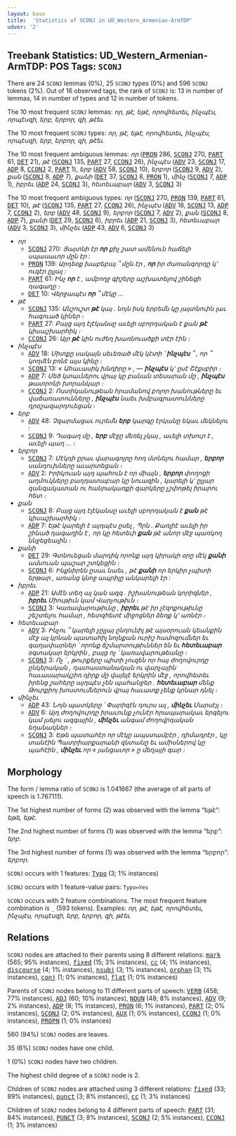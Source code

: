 ```yaml
---
layout: base
title:  'Statistics of SCONJ in UD_Western_Armenian-ArmTDP'
udver: '2'
---
```


## Treebank Statistics: UD_Western_Armenian-ArmTDP: POS Tags: `SCONJ`

There are 24 `SCONJ` lemmas (0%), 25 `SCONJ` types (0%) and 596 `SCONJ` tokens (2%).
Out of 16 observed tags, the rank of `SCONJ` is: 13 in number of lemmas, 14 in number of types and 12 in number of tokens.

The 10 most frequent `SCONJ` lemmas: <em>որ, թէ, եթէ, որովհետեւ, ինչպէս, որպէսզի, երբ, երբոր, զի, թէեւ</em>

The 10 most frequent `SCONJ` types:  <em>որ, թէ, եթէ, որովհետեւ, ինչպէս, որպէսզի, երբ, երբոր, զի, թէեւ</em>

The 10 most frequent ambiguous lemmas: <em>որ</em> (<tt><a href="hyw_armtdp-pos-PRON.html">PRON</a></tt> 286, <tt><a href="hyw_armtdp-pos-SCONJ.html">SCONJ</a></tt> 270, <tt><a href="hyw_armtdp-pos-PART.html">PART</a></tt> 61, <tt><a href="hyw_armtdp-pos-DET.html">DET</a></tt> 21), <em>թէ</em> (<tt><a href="hyw_armtdp-pos-SCONJ.html">SCONJ</a></tt> 135, <tt><a href="hyw_armtdp-pos-PART.html">PART</a></tt> 27, <tt><a href="hyw_armtdp-pos-CCONJ.html">CCONJ</a></tt> 26), <em>ինչպէս</em> (<tt><a href="hyw_armtdp-pos-ADV.html">ADV</a></tt> 23, <tt><a href="hyw_armtdp-pos-SCONJ.html">SCONJ</a></tt> 17, <tt><a href="hyw_armtdp-pos-ADP.html">ADP</a></tt> 8, <tt><a href="hyw_armtdp-pos-CCONJ.html">CCONJ</a></tt> 2, <tt><a href="hyw_armtdp-pos-PART.html">PART</a></tt> 1), <em>երբ</em> (<tt><a href="hyw_armtdp-pos-ADV.html">ADV</a></tt> 58, <tt><a href="hyw_armtdp-pos-SCONJ.html">SCONJ</a></tt> 10), <em>երբոր</em> (<tt><a href="hyw_armtdp-pos-SCONJ.html">SCONJ</a></tt> 9, <tt><a href="hyw_armtdp-pos-ADV.html">ADV</a></tt> 2), <em>քան</em> (<tt><a href="hyw_armtdp-pos-SCONJ.html">SCONJ</a></tt> 8, <tt><a href="hyw_armtdp-pos-ADP.html">ADP</a></tt> 7), <em>քանի</em> (<tt><a href="hyw_armtdp-pos-DET.html">DET</a></tt> 37, <tt><a href="hyw_armtdp-pos-SCONJ.html">SCONJ</a></tt> 8, <tt><a href="hyw_armtdp-pos-PRON.html">PRON</a></tt> 1), <em>մինչ</em> (<tt><a href="hyw_armtdp-pos-SCONJ.html">SCONJ</a></tt> 7, <tt><a href="hyw_armtdp-pos-ADP.html">ADP</a></tt> 1), <em>իբրեւ</em> (<tt><a href="hyw_armtdp-pos-ADP.html">ADP</a></tt> 24, <tt><a href="hyw_armtdp-pos-SCONJ.html">SCONJ</a></tt> 3), <em>հետեւաբար</em> (<tt><a href="hyw_armtdp-pos-ADV.html">ADV</a></tt> 3, <tt><a href="hyw_armtdp-pos-SCONJ.html">SCONJ</a></tt> 3)

The 10 most frequent ambiguous types:  <em>որ</em> (<tt><a href="hyw_armtdp-pos-SCONJ.html">SCONJ</a></tt> 270, <tt><a href="hyw_armtdp-pos-PRON.html">PRON</a></tt> 139, <tt><a href="hyw_armtdp-pos-PART.html">PART</a></tt> 61, <tt><a href="hyw_armtdp-pos-DET.html">DET</a></tt> 10), <em>թէ</em> (<tt><a href="hyw_armtdp-pos-SCONJ.html">SCONJ</a></tt> 135, <tt><a href="hyw_armtdp-pos-PART.html">PART</a></tt> 27, <tt><a href="hyw_armtdp-pos-CCONJ.html">CCONJ</a></tt> 26), <em>ինչպէս</em> (<tt><a href="hyw_armtdp-pos-ADV.html">ADV</a></tt> 18, <tt><a href="hyw_armtdp-pos-SCONJ.html">SCONJ</a></tt> 13, <tt><a href="hyw_armtdp-pos-ADP.html">ADP</a></tt> 7, <tt><a href="hyw_armtdp-pos-CCONJ.html">CCONJ</a></tt> 2), <em>երբ</em> (<tt><a href="hyw_armtdp-pos-ADV.html">ADV</a></tt> 48, <tt><a href="hyw_armtdp-pos-SCONJ.html">SCONJ</a></tt> 9), <em>երբոր</em> (<tt><a href="hyw_armtdp-pos-SCONJ.html">SCONJ</a></tt> 7, <tt><a href="hyw_armtdp-pos-ADV.html">ADV</a></tt> 2), <em>քան</em> (<tt><a href="hyw_armtdp-pos-SCONJ.html">SCONJ</a></tt> 8, <tt><a href="hyw_armtdp-pos-ADP.html">ADP</a></tt> 7), <em>քանի</em> (<tt><a href="hyw_armtdp-pos-DET.html">DET</a></tt> 29, <tt><a href="hyw_armtdp-pos-SCONJ.html">SCONJ</a></tt> 6), <em>իբրեւ</em> (<tt><a href="hyw_armtdp-pos-ADP.html">ADP</a></tt> 21, <tt><a href="hyw_armtdp-pos-SCONJ.html">SCONJ</a></tt> 3), <em>հետեւաբար</em> (<tt><a href="hyw_armtdp-pos-ADV.html">ADV</a></tt> 3, <tt><a href="hyw_armtdp-pos-SCONJ.html">SCONJ</a></tt> 3), <em>մինչեւ</em> (<tt><a href="hyw_armtdp-pos-ADP.html">ADP</a></tt> 43, <tt><a href="hyw_armtdp-pos-ADV.html">ADV</a></tt> 6, <tt><a href="hyw_armtdp-pos-SCONJ.html">SCONJ</a></tt> 3)


* <em>որ</em>
  * <tt><a href="hyw_armtdp-pos-SCONJ.html">SCONJ</a></tt> 270: <em>Յայտնի էր <b>որ</b> քիչ շատ ամենուն հաճելի սպասաւոր մըն էր :</em>
  * <tt><a href="hyw_armtdp-pos-PRON.html">PRON</a></tt> 139: <em>Արդեօք խաբեբայ ՞ մըն էր , <b>որ</b> իր ժառանգորդը կ՚ ուզէր ըլլալ :</em>
  * <tt><a href="hyw_armtdp-pos-PART.html">PART</a></tt> 61: <em>Ինչ <b>որ</b> է , ամբողջ գիշերը աշխատելով շինեցի դագաղը ։</em>
  * <tt><a href="hyw_armtdp-pos-DET.html">DET</a></tt> 10: <em>Վերջապէս <b>որ</b> ՞ մէկը ...</em>
* <em>թէ</em>
  * <tt><a href="hyw_armtdp-pos-SCONJ.html">SCONJ</a></tt> 135: <em>Անշուշտ <b>թէ</b> կայ . նոյն իսկ երբեմն կը յայտնուին լաւ հագուած կիներ ։</em>
  * <tt><a href="hyw_armtdp-pos-PART.html">PART</a></tt> 27: <em>Բայց այդ էլէկանսը աւելի սբորդական է քան <b>թէ</b> կիսաշխարհիկ ։</em>
  * <tt><a href="hyw_armtdp-pos-CCONJ.html">CCONJ</a></tt> 26: <em>Այր <b>թէ</b> կին ուժեղ խառնուածքի տէր էին ։</em>
* <em>ինչպէս</em>
  * <tt><a href="hyw_armtdp-pos-ADV.html">ADV</a></tt> 18: <em>Միտքը սակայն սեւեռած մէկ կէտի ՝ <b>ինչպէս</b> ՞ , որ ՞ կողմէն բռնէ այս կինը ։</em>
  * <tt><a href="hyw_armtdp-pos-SCONJ.html">SCONJ</a></tt> 13: <em>« Ահաւասիկ խնդիրը » , — <b>ինչպէս</b> կ՚ ըսէ Շէքսբիր ։</em>
  * <tt><a href="hyw_armtdp-pos-ADP.html">ADP</a></tt> 7: <em>Մեծ կտաւներու վրայ կը բանան տեսարան մը , <b>ինչպէս</b> թատրոնի խորանկար ։</em>
  * <tt><a href="hyw_armtdp-pos-CCONJ.html">CCONJ</a></tt> 2: <em>Ոստիկանութեան հրամանով բոլոր խանութները եւ վաճառատունները , <b>ինչպէս</b> նաեւ խմբագրատունները դրօշազարդուեցան ։</em>
* <em>երբ</em>
  * <tt><a href="hyw_armtdp-pos-ADV.html">ADV</a></tt> 48: <em>Չզարմացաւ ուրեմն <b>երբ</b> կարգը էրկանը եկաւ մեկնելու :</em>
  * <tt><a href="hyw_armtdp-pos-SCONJ.html">SCONJ</a></tt> 9: <em>Դագաղ մը , <b>երբ</b> մէջը մեռել չկայ , աւելի տխուր է , աւելի պաղ … ։</em>
* <em>երբոր</em>
  * <tt><a href="hyw_armtdp-pos-SCONJ.html">SCONJ</a></tt> 7: <em>Մէկդի ըրաւ վարագոյրը հոդ մտնելու համար , <b>երբոր</b> սանդուխները աւարտեցան ։</em>
  * <tt><a href="hyw_armtdp-pos-ADV.html">ADV</a></tt> 2: <em>Իրիկուան այդ պահուն է որ միայն , <b>երբոր</b> փողոցի աղմուկները բաղդատաբար կը նուազին , կարելի կ՚ ըլլար զանգակատան ու հանրակառքի զարկերը չշփոթել իրարու հետ ։</em>
* <em>քան</em>
  * <tt><a href="hyw_armtdp-pos-SCONJ.html">SCONJ</a></tt> 8: <em>Բայց այդ էլէկանսը աւելի սբորդական է <b>քան</b> թէ կիսաշխարհիկ ։</em>
  * <tt><a href="hyw_armtdp-pos-ADP.html">ADP</a></tt> 7: <em>Եթէ կարելի է այդպէս ըսել , Պրն . Քառլիէ աւելի իր շինած դագաղին է , որ կը հետեւի <b>քան</b> թէ անոր մէջ պառկող ննջեցեալին ։</em>
* <em>քանի</em>
  * <tt><a href="hyw_armtdp-pos-DET.html">DET</a></tt> 29: <em>Գտնուեցան մարդիկ որոնք այդ կիրակի օրը մէկ <b>քանի</b> ամսուան պաշար շտկեցին ։</em>
  * <tt><a href="hyw_armtdp-pos-SCONJ.html">SCONJ</a></tt> 6: <em>Ինքնիրեն ըսաւ նաեւ , թէ <b>քանի</b> որ երկիր չպիտի երթար , առանց կնոջ ապրիլը անկարելի էր :</em>
* <em>իբրեւ</em>
  * <tt><a href="hyw_armtdp-pos-ADP.html">ADP</a></tt> 21: <em>Ամէն տեղ ալ կան ազգ . իշխանութեան կորիզներ , <b>իբրեւ</b> Միութիւն կամ Վարչութիւն ։</em>
  * <tt><a href="hyw_armtdp-pos-SCONJ.html">SCONJ</a></tt> 3: <em>Կառավարութիւնը , <b>իբրեւ</b> թէ իր չէզոքութիւնը շեշտելու համար , հետզհետէ միջոցներ ձեռք կ՚ առնէր ։</em>
* <em>հետեւաբար</em>
  * <tt><a href="hyw_armtdp-pos-ADV.html">ADV</a></tt> 3: <em>Ինչու ՞ կարելի չըլլայ ընդունիլ թէ այսօրուան կեանքին մէջ ալ կրնան պատահիլ նոյնքան ուրիշ համոզումներ եւ գաղափարներ ՝ որոնք ճշմարտութիւններ են եւ <b>հետեւաբար</b> օգտակար երկրին , բայց ոչ ՛ կառավարութեանը ։</em>
  * <tt><a href="hyw_armtdp-pos-SCONJ.html">SCONJ</a></tt> 3: <em>Ոչ ՛ , թուրքերը պիտի չուզեն որ հայ ժողովուրդը ընկերական , դատաստանական ու վարչային հաւասարակշիռ դիրք մը վայելէ երկրին մէջ , որովհետեւ իրենց շահերը այդպէս չեն պահանջեր . <b>հետեւաբար</b> մենք Թուրքիոյ խոստումներուն վրայ հաւատք չենք կրնար դնել ։</em>
* <em>մինչեւ</em>
  * <tt><a href="hyw_armtdp-pos-ADP.html">ADP</a></tt> 43: <em>Նոյն պատկերը ՝ Փարիզէն դուրս ալ , <b>մինչեւ</b> Մարսէյլ ։</em>
  * <tt><a href="hyw_armtdp-pos-ADV.html">ADV</a></tt> 6: <em>Այդ ժողովուրդը իրաւունք չունէր հրապարակաւ երգելու կամ լսելու ազգային , <b>մինչեւ</b> անգամ ժողովրդական եղանակներ ։</em>
  * <tt><a href="hyw_armtdp-pos-SCONJ.html">SCONJ</a></tt> 3: <em>Եթե պատահէր որ մէկը ապստամբէր , դիմադրէր , կը տանէին Պատրիարքարանի զնտանը եւ ամիսներով կը պահէին , <b>մինչեւ</b> որ « յանցաւոր » ը մեղայի գար ։</em>

## Morphology

The form / lemma ratio of `SCONJ` is 1.041667 (the average of all parts of speech is 1.767111).

The 1st highest number of forms (2) was observed with the lemma “եթէ”: <em>եթե, եթէ</em>.

The 2nd highest number of forms (1) was observed with the lemma “երբ”: <em>երբ</em>.

The 3rd highest number of forms (1) was observed with the lemma “երբոր”: <em>երբոր</em>.

`SCONJ` occurs with 1 features: <tt><a href="hyw_armtdp-feat-Typo.html">Typo</a></tt> (3; 1% instances)

`SCONJ` occurs with 1 feature-value pairs: `Typo=Yes`

`SCONJ` occurs with 2 feature combinations.
The most frequent feature combination is `_` (593 tokens).
Examples: <em>որ, թէ, եթէ, որովհետեւ, ինչպէս, որպէսզի, երբ, երբոր, զի, թէեւ</em>


## Relations

`SCONJ` nodes are attached to their parents using 8 different relations: <tt><a href="hyw_armtdp-dep-mark.html">mark</a></tt> (565; 95% instances), <tt><a href="hyw_armtdp-dep-fixed.html">fixed</a></tt> (15; 3% instances), <tt><a href="hyw_armtdp-dep-cc.html">cc</a></tt> (4; 1% instances), <tt><a href="hyw_armtdp-dep-discourse.html">discourse</a></tt> (4; 1% instances), <tt><a href="hyw_armtdp-dep-nsubj.html">nsubj</a></tt> (3; 1% instances), <tt><a href="hyw_armtdp-dep-orphan.html">orphan</a></tt> (3; 1% instances), <tt><a href="hyw_armtdp-dep-conj.html">conj</a></tt> (1; 0% instances), <tt><a href="hyw_armtdp-dep-flat.html">flat</a></tt> (1; 0% instances)

Parents of `SCONJ` nodes belong to 11 different parts of speech: <tt><a href="hyw_armtdp-pos-VERB.html">VERB</a></tt> (458; 77% instances), <tt><a href="hyw_armtdp-pos-ADJ.html">ADJ</a></tt> (60; 10% instances), <tt><a href="hyw_armtdp-pos-NOUN.html">NOUN</a></tt> (48; 8% instances), <tt><a href="hyw_armtdp-pos-ADV.html">ADV</a></tt> (9; 2% instances), <tt><a href="hyw_armtdp-pos-ADP.html">ADP</a></tt> (8; 1% instances), <tt><a href="hyw_armtdp-pos-PRON.html">PRON</a></tt> (6; 1% instances), <tt><a href="hyw_armtdp-pos-PART.html">PART</a></tt> (2; 0% instances), <tt><a href="hyw_armtdp-pos-SCONJ.html">SCONJ</a></tt> (2; 0% instances), <tt><a href="hyw_armtdp-pos-AUX.html">AUX</a></tt> (1; 0% instances), <tt><a href="hyw_armtdp-pos-CCONJ.html">CCONJ</a></tt> (1; 0% instances), <tt><a href="hyw_armtdp-pos-PROPN.html">PROPN</a></tt> (1; 0% instances)

560 (94%) `SCONJ` nodes are leaves.

35 (6%) `SCONJ` nodes have one child.

1 (0%) `SCONJ` nodes have two children.

The highest child degree of a `SCONJ` node is 2.

Children of `SCONJ` nodes are attached using 3 different relations: <tt><a href="hyw_armtdp-dep-fixed.html">fixed</a></tt> (33; 89% instances), <tt><a href="hyw_armtdp-dep-punct.html">punct</a></tt> (3; 8% instances), <tt><a href="hyw_armtdp-dep-cc.html">cc</a></tt> (1; 3% instances)

Children of `SCONJ` nodes belong to 4 different parts of speech: <tt><a href="hyw_armtdp-pos-PART.html">PART</a></tt> (31; 84% instances), <tt><a href="hyw_armtdp-pos-PUNCT.html">PUNCT</a></tt> (3; 8% instances), <tt><a href="hyw_armtdp-pos-SCONJ.html">SCONJ</a></tt> (2; 5% instances), <tt><a href="hyw_armtdp-pos-CCONJ.html">CCONJ</a></tt> (1; 3% instances)

